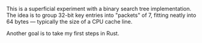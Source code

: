 This is a superficial experiment with a binary search tree implementation. The idea is to group 32-bit key entries into "packets" of 7, fitting neatly into 64 bytes — typically the size of a CPU cache line.

Another goal is to take my first steps in Rust.

